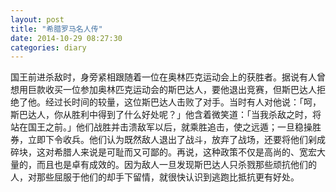 ```yaml
---
layout: post
title: "希腊罗马名人传"
date: 2014-10-29 08:27:30
categories: diary
---
```


国王前进杀敌时，身旁紧相跟随着一位在奥林匹克运动会上的获胜者。据说有人曾想用巨款收买一位参加奥林匹克运动会的斯巴达人，要他退出竞赛，但斯巴达人拒绝了他。经过长时间的较量，这位斯巴达人击败了对手。当时有人对他说：「呵，斯巴达人，你从胜利中得到了什么好处呢？」他含着微笑道：「当我杀敌之时，将站在国王之前。」他们战胜并击溃敌军以后，就乘胜追击，使之远遁；一旦稳操胜券，立即下令收兵。他们认为既然敌人退出了战斗，放弃了战场，还要将他们剁成碎块，这对希腊人来说是可耻而又可鄙的。再说，这种政策不仅是高尚的、宽宏大量的，而且也是卓有成效的。因为敌人一旦发现斯巴达人只杀戮那些顽抗他们的人，对那些屈服于他们的却手下留情，就很快认识到逃跑比抵抗更有好处。
